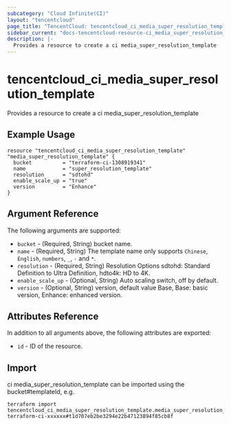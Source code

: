```yaml
---
subcategory: "Cloud Infinite(CI)"
layout: "tencentcloud"
page_title: "TencentCloud: tencentcloud_ci_media_super_resolution_template"
sidebar_current: "docs-tencentcloud-resource-ci_media_super_resolution_template"
description: |-
  Provides a resource to create a ci media_super_resolution_template
---
```


# tencentcloud_ci_media_super_resolution_template

Provides a resource to create a ci media_super_resolution_template

## Example Usage

```hcl
resource "tencentcloud_ci_media_super_resolution_template" "media_super_resolution_template" {
  bucket          = "terraform-ci-1308919341"
  name            = "super_resolution_template"
  resolution      = "sdtohd"
  enable_scale_up = "true"
  version         = "Enhance"
}
```

## Argument Reference

The following arguments are supported:

* `bucket` - (Required, String) bucket name.
* `name` - (Required, String) The template name only supports `Chinese`, `English`, `numbers`, `_`, `-` and `*`.
* `resolution` - (Required, String) Resolution Options sdtohd: Standard Definition to Ultra Definition, hdto4k: HD to 4K.
* `enable_scale_up` - (Optional, String) Auto scaling switch, off by default.
* `version` - (Optional, String) version, default value Base, Base: basic version, Enhance: enhanced version.

## Attributes Reference

In addition to all arguments above, the following attributes are exported:

* `id` - ID of the resource.




## Import

ci media_super_resolution_template can be imported using the bucket#templateId, e.g.

```
terraform import tencentcloud_ci_media_super_resolution_template.media_super_resolution_template terraform-ci-xxxxxx#t1d707eb2be3294e22b47123894f85cb8f
```

